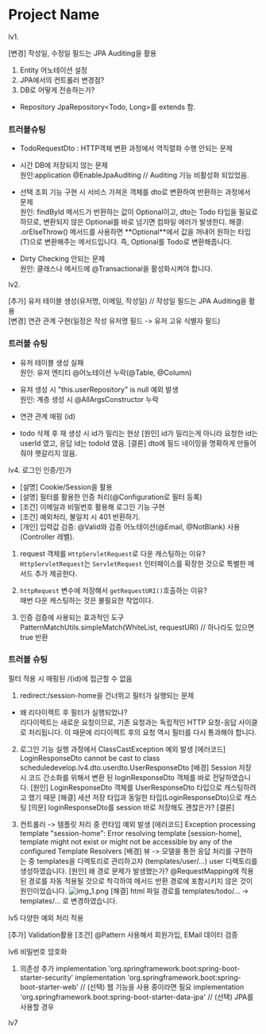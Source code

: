 # Project Name

lv1.  

[변경] 작성일, 수정일 필드는 JPA Auditing을 활용

1. Entity 어노테이션 설정 
2. JPA에서의 컨트롤러 변경점?
3. DB로 어떻게 전송하는가?
- Repository JpaRepository<Todo, Long>를 extends 함.

### 트러블슈팅

- TodoRequestDto : HTTP객체 변환 과정에서 역직렬화 수행 안되는 문제

- 시간 DB에 저장되지 않는 문제   
원인:application @EnableJpaAuditing // Auditing 기능 비활성화 되있었음.
 
- 선택 조회 기능 구현 시 서비스 가져온 객체를 dto로 변환하여 반환하는 과정에서 문제   
원인: findById 메서드가 반환하는 값이 Optional<Todo>이고, dto는 Todo 타입을 필요로 하므로, 변환되지 않은 Optional<Todo>를 바로 넘기면 컴파일 에러가 발생한디.
해결: .orElseThrow() 메서드를 사용하면 **Optional<T>**에서 값을 꺼내어 원하는 타입(T)으로 변환해주는 메서드입니다. 즉, Optional<Todo>를 Todo로 변환해줍니다.

- Dirty Checking 안되는 문제   
원인: 클래스나 메서드에 @Transactional을 활성화시켜야 합니다.

lv2.

[추가] 유저 테이블 생성(유저명, 이메일, 작성일) // 작성일 필드는 JPA Auditing을 활용   
[변경] 연관 관계 구현(일정은 작성 유저명 필드 -> 유저 고유 식별자 필드)

### 트러블 슈팅

- 유저 테이블 생성 실패   
원인: 유저 엔티티 @어노테이션 누락(@Table, @Column)


- 유저 생성 시 "this.userRepository" is null 예외 발생   
원인: 계층 생성 시 @AllArgsConstructor 누락


- 연관 관계 매핑 (id)

- todo 삭제 후 재 생성 시 id가 밀리는 현상
[원인] id가 밀리는게 아니라 요청한 id는 userId 였고, 응답 Id는 todoId 였음.
[결론] dto에 필드 네이밍을 명확하게 만들어 줘야 햇갈리지 않음.


lv4. 로그인 인증/인가

- [설명] Cookie/Session을 활용
- [설명] 필터를 활용한 인증 처리(@Configuration로 필터 등록)
- [조건] 이메일과 비밀번호 활용해 로그인 기능 구현
- [조건] 예외처리, 불일치 시 401 반환하기.
- [개인] 입력값 검증: @Valid와 검증 어노테이션(@Email, @NotBlank) 사용 (Controller 레벨).

1. request 객체를 `HttpServletRequest`로 다운 캐스팅하는 이유?   
`HttpServletRequest`는 `ServletRequest` 인터페이스를 확장한 것으로 특별한 메서드 추가 제공한다.

2. `httpRequest` 변수에 저장해서 `getRequestURI()`호출하는 이유?   
매번 다운 캐스팅하는 것은 불필요한 작업이다.

3. 인증 검증에 사용되는 효과적인 도구
PatternMatchUtils.simpleMatch(WhiteList, requestURI) // 하나라도 있으면 true 반환

### 트러블 슈팅

필터 적용 시 매핑된 /{id}에 접근할 수 없음

1. redirect:/session-home을 건너뛰고 필터가 실행되는 문제

- 왜 리다이렉트 후 필터가 실행되었나?   
리다이렉트는 새로운 요청이므로, 기존 요청과는 독립적인 HTTP 요청-응답 사이클로 처리됩니다. 이 때문에 리다이렉트 후의 요청 역시 필터를 다시 통과해야 합니다.

2. 로그인 기능 실행 과정에서 ClassCastException 예외 발생
[에러코드] LoginResponseDto cannot be cast to class scheduledevelop.lv4.dto.userdto.UserResponseDto
[배경] Session 저장 시 코드 간소화를 위해서 변환 된 loginResponseDto 객체를 바로 전달하였습니다.
[원인] LoginResponseDto 객체를 UserResponseDto 타입으로 캐스팅하려고 했기 때문
[해결] 세션 저장 타입과 동일한 타입(LoginResponseDto)으로 캐스팅 
[의문] loginResponseDto를 session 바로 저장해도 괜찮은가?
[결론] 

3. 컨트롤러 -> 템플릿 처리 중 런타임 예외 발생
[에러코드] Exception processing template "session-home": Error resolving template [session-home], template might not exist or might not be accessible by any of the configured Template Resolvers
[배경] 뷰 -> 모델을 통한 응답 처리를 구현하는 중 templates을 디렉토리로 관리하고자 (templates/user/...) user 디렉토리를 생성하였습니다.
[원인] 왜 경로 문제가 발생했는가? @RequestMapping에 적용된 경로를 자동 적용될 것으로 착각하여 메서드 반환 경로에 포함시키지 않은 것이 원인이었습니다.
![img_1.png](img_1.png)
[해결] html 파일 경로를 templates/todo/... -> templates/... 로 변경하였습니다.  

lv5 다양한 예외 처리 적용

[추가] Validation활용
[조건] @Pattern 사용해서 회원가입, EMail 데이터 검증

lv6 비밀번호 암호화

1. 의존성 추가
   implementation 'org.springframework.boot:spring-boot-starter-security'
   implementation 'org.springframework.boot:spring-boot-starter-web' // (선택) 웹 기능을 사용 중이라면 필요
   implementation 'org.springframework.boot:spring-boot-starter-data-jpa' // (선택) JPA를 사용할 경우

lv7


